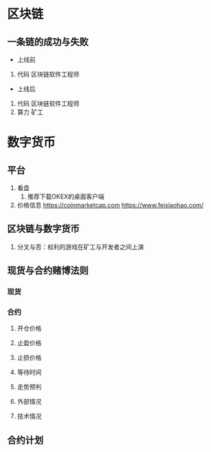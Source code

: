 # 区块链
## 一条链的成功与失败
- 上线前
1. 代码 区块链软件工程师

- 上线后
1. 代码 区块链软件工程师
2. 算力 矿工

# 数字货币
## 平台
1. 看盘
    1. 推荐下载OKEX的桌面客户端
2. 价格信息
https://coinmarketcap.com
https://www.feixiaohao.com/

## 区块链与数字货币
1. 分叉与否：权利的游戏在矿工与开发者之间上演
## 现货与合约赌博法则
### 现货
### 合约
1. 开仓价格  
2. 止盈价格 
3. 止损价格 
4. 等待时间  

5. 走势预判

5. 外部情况 
7. 技术情况 

## 合约计划

